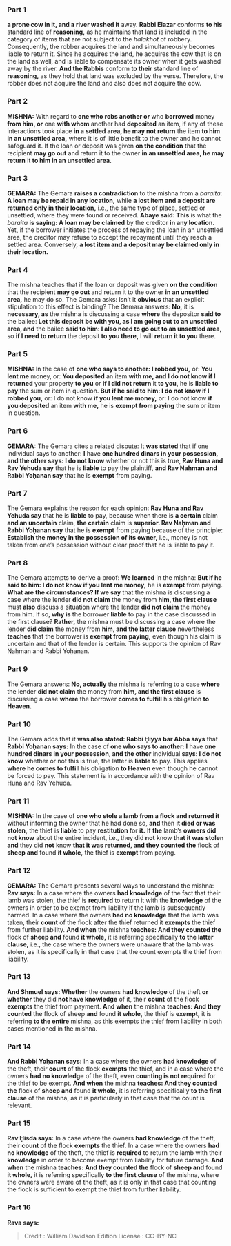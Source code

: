 
### Part 1
<b>a prone cow in it, and a river washed it</b> away. <b>Rabbi Elazar</b> conforms <b>to his</b> standard line of <b>reasoning,</b> as he maintains that land is included in the category of items that are not subject to the <i>halakhot</i> of robbery. Consequently, the robber acquires the land and simultaneously becomes liable to return it. Since he acquires the land, he acquires the cow that is on the land as well, and is liable to compensate its owner when it gets washed away by the river. <b>And the Rabbis</b> conform <b>to their</b> standard line of <b>reasoning,</b> as they hold that land was excluded by the verse. Therefore, the robber does not acquire the land and also does not acquire the cow.

### Part 2
<strong>MISHNA:</strong> With regard to <b>one who robs another or</b> who <b>borrowed</b> money <b>from him, or</b> one <b>with whom</b> another had <b>deposited</b> an item, if any of these interactions took place <b>in a settled area, he may not return</b> the item <b>to him in an unsettled area,</b> where it is of little benefit to the owner and he cannot safeguard it. If the loan or deposit was given <b>on the condition</b> that the recipient <b>may go out</b> and return it to the owner <b>in an unsettled area, he may return</b> it <b>to him in an unsettled area.</b>

### Part 3
<strong>GEMARA:</strong> The Gemara <b>raises a contradiction</b> to the mishna from a <i>baraita</i>: <b>A loan may be repaid in any location,</b> while <b>a lost item and a deposit are returned only in their location,</b> i.e., the same type of place, settled or unsettled, where they were found or received. <b>Abaye said: This</b> is what the <i>baraita</i> <b>is saying: A loan may be claimed</b> by the creditor <b>in any location.</b> Yet, if the borrower initiates the process of repaying the loan in an unsettled area, the creditor may refuse to accept the repayment until they reach a settled area. Conversely, <b>a lost item and a deposit may be claimed only in their location.</b>

### Part 4
The mishna teaches that if the loan or deposit was given <b>on the condition</b> that the recipient <b>may go out</b> and return it to the owner <b>in an unsettled area,</b> he may do so. The Gemara asks: Isn’t it <b>obvious</b> that an explicit stipulation to this effect is binding? The Gemara answers: <b>No,</b> it is <b>necessary, as</b> the mishna is discussing a case <b>where</b> the depositor <b>said to</b> the bailee: <b>Let this deposit be with you, as I am going out to an unsettled area, and</b> the bailee <b>said to him: I also need to go out to an unsettled area,</b> so <b>if I need to return</b> the deposit <b>to you there,</b> I will <b>return it to you</b> there.

### Part 5
<strong>MISHNA:</strong> In the case of <b>one who says to another: I robbed you,</b> or: <b>You lent me</b> money, or: <b>You deposited</b> an item <b>with me, and I do not know if I returned</b> your property <b>to you</b> or <b>if I did not return</b> it <b>to you,</b> he is <b>liable to pay</b> the sum or item in question. <b>But if he said to him: I do not know if I robbed you,</b> or: I do not know <b>if you lent me money,</b> or: I do not know <b>if you deposited</b> an item <b>with me,</b> he is <b>exempt from paying</b> the sum or item in question.

### Part 6
<strong>GEMARA:</strong> The Gemara cites a related dispute: It <b>was stated</b> that if one individual says to another: <b>I</b> have <b>one hundred dinars in your possession, and the other says: I do not know</b> whether or not this is true, <b>Rav Huna and Rav Yehuda say</b> that he is <b>liable</b> to pay the plaintiff, <b>and Rav Naḥman and Rabbi Yoḥanan say</b> that he is <b>exempt</b> from paying.

### Part 7
The Gemara explains the reason for each opinion: <b>Rav Huna and Rav Yehuda say</b> that he is <b>liable</b> to pay, because when there is <b>a certain</b> claim <b>and an uncertain</b> claim, <b>the certain</b> claim is <b>superior. Rav Naḥman and Rabbi Yoḥanan say</b> that he is <b>exempt</b> from paying because of the principle: <b>Establish the money in the possession of its owner,</b> i.e., money is not taken from one’s possession without clear proof that he is liable to pay it.

### Part 8
The Gemara attempts to derive a proof: <b>We learned</b> in the mishna: <b>But if he said to him: I do not know if you lent me money,</b> he is <b>exempt</b> from paying. <b>What are the circumstances? If we say</b> that the mishna is discussing a case where the lender <b>did not claim</b> the money from <b>him, the first clause</b> must <b>also</b> discuss a situation where the lender <b>did not claim</b> the money from him. If so, <b>why is</b> the borrower <b>liable</b> to pay in the case discussed in the first clause? <b>Rather,</b> the mishna must be discussing a case where the lender <b>did claim</b> the money from <b>him, and the latter clause</b> nevertheless <b>teaches</b> that the borrower is <b>exempt from paying,</b> even though his claim is uncertain and that of the lender is certain. This supports the opinion of Rav Naḥman and Rabbi Yoḥanan.

### Part 9
The Gemara answers: <b>No, actually</b> the mishna is referring to a case <b>where</b> the lender <b>did not claim</b> the money from <b>him, and the first clause</b> is discussing a case <b>where</b> the borrower <b>comes to fulfill</b> his obligation <b>to Heaven.</b>

### Part 10
The Gemara adds that it <b>was also stated: Rabbi Ḥiyya bar Abba says</b> that <b>Rabbi Yoḥanan says:</b> In the case of <b>one who says to another: I</b> have <b>one hundred dinars in your possession, and the other</b> individual <b>says: I do not know</b> whether or not this is true, the latter is <b>liable</b> to pay. This applies <b>where he comes to fulfill</b> his obligation <b>to Heaven</b> even though he cannot be forced to pay. This statement is in accordance with the opinion of Rav Huna and Rav Yehuda.

### Part 11
<strong>MISHNA:</strong> In the case of <b>one who stole a lamb from a flock and returned it</b> without informing the owner that he had done so, <b>and</b> then <b>it died or was stolen,</b> the thief is <b>liable</b> to pay <b>restitution</b> for <b>it.</b> If <b>the</b> lamb’s <b>owners did not know</b> about the entire incident, i.e., they did <b>not</b> know <b>that it was stolen and</b> they did <b>not</b> know <b>that it was returned, and they counted the</b> flock of <b>sheep and</b> found <b>it whole,</b> the thief is <b>exempt</b> from paying.

### Part 12
<strong>GEMARA:</strong> The Gemara presents several ways to understand the mishna: <b>Rav says:</b> In a case where the owners <b>had knowledge</b> of the fact that their lamb was stolen, the thief is <b>required</b> to return it with the <b>knowledge</b> of the owners in order to be exempt from liability if the lamb is subsequently harmed. In a case where the owners <b>had no knowledge</b> that the lamb was taken, their <b>count</b> of the flock after the thief returned it <b>exempts</b> the thief from further liability. <b>And when</b> the mishna <b>teaches: And they counted the</b> flock of <b>sheep and</b> found <b>it whole,</b> it is referring specifically <b>to the latter clause,</b> i.e., the case where the owners were unaware that the lamb was stolen, as it is specifically in that case that the count exempts the thief from liability.

### Part 13
<b>And Shmuel says: Whether</b> the owners <b>had knowledge</b> of the theft <b>or whether</b> they did <b>not have knowledge</b> of it, their <b>count</b> of the flock <b>exempts</b> the thief from payment. <b>And when</b> the mishna <b>teaches: And they counted</b> the flock of sheep <b>and</b> found <b>it whole,</b> the thief is <b>exempt,</b> it is referring <b>to the entire</b> mishna, as this exempts the thief from liability in both cases mentioned in the mishna.

### Part 14
<b>And Rabbi Yoḥanan says:</b> In a case where the owners <b>had knowledge</b> of the theft, their <b>count</b> of the flock <b>exempts</b> the thief, and in a case where the owners <b>had no knowledge</b> of the theft, <b>even counting is not required</b> for the thief to be exempt. <b>And when</b> the mishna <b>teaches: And they counted the</b> flock of <b>sheep and</b> found <b>it whole,</b> it is referring specifically <b>to the first clause</b> of the mishna, as it is particularly in that case that the count is relevant.

### Part 15
<b>Rav Ḥisda says:</b> In a case where the owners <b>had knowledge</b> of the theft, their <b>count</b> of the flock <b>exempts</b> the thief. In a case where the owners <b>had no knowledge</b> of the theft, the thief is <b>required</b> to return the lamb with their <b>knowledge</b> in order to become exempt from liability for future damage. <b>And when</b> the mishna <b>teaches: And they counted the</b> flock of <b>sheep and</b> found <b>it whole,</b> it is referring specifically <b>to the first clause</b> of the mishna, where the owners were aware of the theft, as it is only in that case that counting the flock is sufficient to exempt the thief from further liability.

### Part 16
<b>Rava says:</b>

>Credit : William Davidson Edition
>License : CC-BY-NC